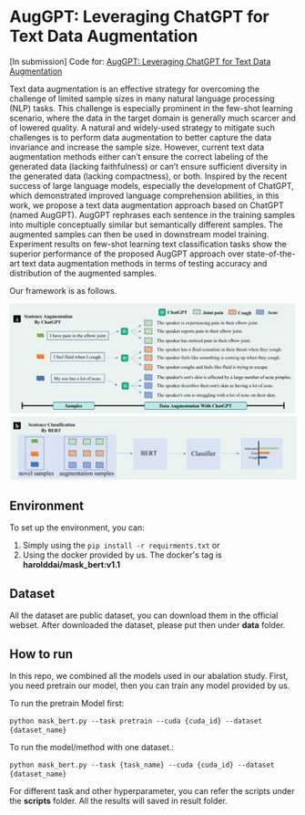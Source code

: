 # AugGPT: Leveraging ChatGPT for Text Data Augmentation
\[In submission\] Code for: [AugGPT: Leveraging ChatGPT for Text Data Augmentation](https://arxiv.org/abs/2302.13007)

Text data augmentation is an effective strategy for overcoming the challenge of limited sample sizes in many natural language processing (NLP) tasks. This challenge is especially prominent in the few-shot learning scenario, where the data in the target domain is generally much scarcer and of lowered quality. A natural and widely-used strategy to mitigate such challenges is to perform data augmentation to better capture the data invariance and increase the sample size. However, current text data augmentation methods either can’t ensure the correct labeling of the generated data (lacking faithfulness) or can’t ensure sufficient diversity in the generated data (lacking compactness), or both. Inspired by the recent success of large language models, especially the development of ChatGPT, which demonstrated improved language comprehension abilities, in this work, we propose a text data augmentation approach based on ChatGPT (named AugGPT). AugGPT rephrases each sentence in the training samples into multiple conceptually similar but semantically different samples. The augmented samples can then be used in downstream model training. Experiment results on few-shot learning text classification tasks show the superior performance of the proposed AugGPT approach over state-of-the-art text data augmentation methods in terms of testing accuracy and distribution of the augmented samples.


Our framework is as follows.

<img src="fig/f1.png" width=700></img>

## Environment

To set up the environment, you can:
1. Simply using the `pip install -r requirments.txt`  or 
2. Using the docker provided by us. The docker's tag is **harolddai/mask_bert:v1.1**

## Dataset 
All the dataset are public dataset, you can download them in the official webset. After downloaded the dataset, please put then under **data** folder.

## How to run

In this repo, we combined all the models used in our abalation study. First, you need pretrain our model, then you can train any model provided by us. 

To run the pretrain Model first:

    python mask_bert.py --task pretrain --cuda {cuda_id} --dataset {dataset_name}  

To run the model/method with one dataset.:
    
    python mask_bert.py --task {task_name} --cuda {cuda_id} --dataset {dataset_name} 

For different task and other hyperparameter, you can refer the scripts under the **scripts** folder. All the results will saved in result folder. 


